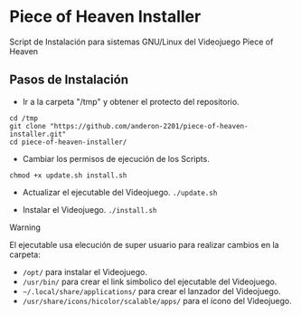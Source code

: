 # Piece of Heaven Installer

Script de Instalación para sistemas GNU/Linux del Videojuego Piece of Heaven

## Pasos de Instalación

- Ir a la carpeta "/tmp" y obtener el protecto del repositorio.
```
cd /tmp
git clone "https://github.com/anderon-2201/piece-of-heaven-installer.git"
cd piece-of-heaven-installer/
```

- Cambiar los permisos de ejecución de los Scripts.
```
chmod +x update.sh install.sh
```

- Actualizar el ejecutable del Videojuego.
`./update.sh`

- Instalar el Videojuego.
`./install.sh`

> [!WARNING]
> El ejecutable usa elecución de super usuario para realizar cambios en la carpeta:
> - `/opt/` para instalar el Videojuego.
> - `/usr/bin/` para crear el link simbolico del ejecutable del Videojuego.
> - `~/.local/share/applications/` para crear el lanzador del Videojuego.
> - `/usr/share/icons/hicolor/scalable/apps/` para el ícono del Videojuego.
